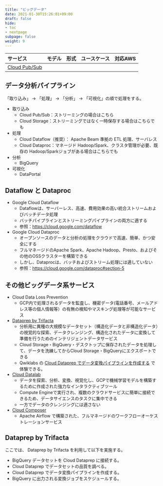 ```yaml
---
title: "ビッグデータ"
date: 2021-01-30T15:26:01+09:00
draft: false
hide:
- toc
- nextpage
subpage: false
weight: 9
---
```


<!--more-->

|サービス|モデル|形式|ユースケース|対応AWS|
|:---|:---|:---|:---|:---|
|[Cloud Pub/Sub](./pubsub)|||||

## データ分析パイプライン

「取り込み」 -> 「処理」 -> 「分析」 -> 「可視化」の順で処理をする。

- 取り込み
    - Cloud Pub/Sub：ストリーミングの場合はこちら
    - Cloud Storage：ストリーミングではなく一時保存する場合はこちらでも
- 処理
    - Cloud Dataflow（推奨）： Apache Beam 準拠の ETL 処理、サーバレス
    - Cloud Dataproc：マネージド Hadoop/Spark、クラスタ管理が必要、既存の Hadoop/Sparkジョブがある場合はこちらでも
- 分析
    - BigQuery
- 可視化
    - DataPortal

## Dataflow と Dataproc

- Google Cloud Dataflow
    - Dataflowは、サーバーレス、高速、費用効果の高い統合ストリームおよびバッチデータ処理
    - バッチパイプラインとストリーミングパイプラインの両方に適する
    - 参照：https://cloud.google.com/dataflow
- Google Cloud Dataproc
    - オープンソースのデータと分析の処理をクラウドで高速、簡単、かつ安全にする
    - フルマネージドのApache Spark、Apache Hadoop、Presto、およびその他のOSSクラスターを構築できる
    - しかし、Dataprocは、バッチおよびストリーム処理には適していない
    - 参照：https://cloud.google.com/dataproc#section-5

## その他ビッグデータ系サービス

- Cloud Data Loss Prevention
    - GCP内で処理されるデータを監査し、機密データ(電話番号、メールアドレス等の個人情報等）の有無の検知やマスキング処理等が可能なサービス
- [Dataprep by Trifacta](https://cloud.google.com/dataprep/)
    - 分析用に異種の大規模なデータセット（構造化データと非構造化データ）の視覚的な探索、データクレンジング、構造化されたデータに変換して準備を行うためのインテリジェントデータサービス
    - Cloud Storage・BigQuery・デスクトップに保存されたデータを処理して、データを洗練してからCloud Storage・BigQueryにエクスポートできる
    - Qwiklabs の [Cloud Dataprep でデータ変換パイプラインを作成する](https://googlecourses.qwiklabs.com/focuses/11580?parent=catalog) で体験できる。
- [Cloud Datalab](https://cloud.google.com/datalab)
    - データを探索、分析、変換、視覚化し、GCPで機械学習モデルを構築するために作成された強力なインタラクティブツール
    - Compute Engineで実行され、複数のクラウドサービスに簡単に接続できるため、データサイエンスのタスクに集中できる
    - 一方でデータのクレンジングには適さない
- [Cloud Composer](https://cloud.google.com/composer)
    - Apache Airflow で構築された、フルマネージドのワークフローオーケストレーションサービス

## Dataprep by Trifacta

ここでは、 Dataprep by Trifacta を利用して以下を実施する。

- BigQuery データセットを Cloud Dataprep に接続する。
- Cloud Dataprep でデータセットの品質を調べる。
- Cloud Dataprep でデータ変換パイプラインを作成する。
- BigQuery に出力される変換ジョブをスケジュールする。